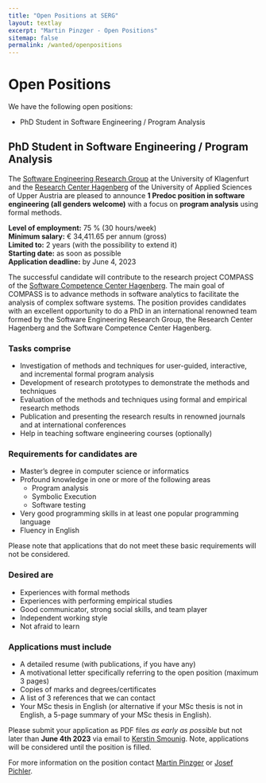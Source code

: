 ```yaml
---
title: "Open Positions at SERG"
layout: textlay
excerpt: "Martin Pinzger - Open Positions"
sitemap: false
permalink: /wanted/openpositions
---
```


# Open Positions
We have the following open positions:
* PhD Student in Software Engineering / Program Analysis

## PhD Student in Software Engineering / Program Analysis

The [Software Engineering Research Group](https://www.aau.at/en/isys/serg) at the University of Klagenfurt and the [Research Center Hagenberg](https://www.fh-ooe.at/en/hagenberg-campus) of the University of Applied Sciences of Upper Austria are pleased to announce **1 Predoc position in software engineering (all genders welcome)** with a focus on **program analysis** using formal methods. 

**Level of employment:** 75 % (30 hours/week)<br/>
**Minimum salary:** € 34,411.65 per annum (gross)<br/>
**Limited to:** 2 years (with the possibility to extend it)<br/>
**Starting date:** as soon as possible<br/>
**Application deadline:** by June 4, 2023<br/>

The successful candidate will contribute to the research project COMPASS of the [Software Competence Center Hagenberg](https://www.scch.at/). The main goal of COMPASS is to advance methods in software analytics to facilitate the analysis of complex software systems. The position provides candidates with an excellent opportunity to do a PhD in an international renowned team formed by the Software Engineering Research Group, the Research Center Hagenberg and the Software Competence Center Hagenberg.

### Tasks comprise 
* Investigation of methods and techniques for user-guided, interactive, and incremental formal program analysis 
* Development of research prototypes to demonstrate the methods and techniques 
* Evaluation of the methods and techniques using formal and empirical research methods
* Publication and presenting the research results in renowned journals and at international conferences
* Help in teaching software engineering courses (optionally)

### Requirements for candidates are
* Master’s degree in computer science or informatics
* Profound knowledge in one or more of the following areas
   * Program analysis
   * Symbolic Execution 
   * Software testing
* Very good programming skills in at least one popular programming language 
* Fluency in English 

Please note that applications that do not meet these basic requirements will not be considered.

### Desired are
* Experiences with formal methods
* Experiences with performing empirical studies
* Good communicator, strong social skills, and team player
* Independent working style
* Not afraid to learn

### Applications must include
* A detailed resume (with publications, if you have any)
* A motivational letter specifically referring to the open position (maximum 3 pages)
* Copies of marks and degrees/certificates
* A list of 3 references that we can contact
* Your MSc thesis in English (or alternative if your MSc thesis is not in English, a 5-page summary of your MSc thesis in English).

Please submit your application as PDF files *as early as possible* but not later than **June 4th 2023** via email to [Kerstin Smounig](mailto:kerstin.smounig@aau.at). Note, applications will be considered until the position is filled.

For more information on the position contact [Martin Pinzger](/) or [Josef Pichler](https://pure.fh-ooe.at/de/persons/josef-pichler). 


